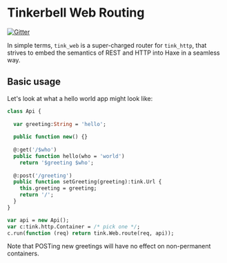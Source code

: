 # Tinkerbell Web Routing
[![Gitter](https://img.shields.io/gitter/room/nwjs/nw.js.svg?maxAge=2592000)](https://gitter.im/haxetink/public)

In simple terms, `tink_web` is a super-charged router for `tink_http`, that strives to embed the semantics of REST and HTTP into Haxe in a seamless way.

## Basic usage

Let's look at what a hello world app might look like:

```haxe
class Api {
  
  var greeting:String = 'hello';
  
  public function new() {}
  
  @:get('/$who')
  public function hello(who = 'world') 
    return '$greeting $who';
  
  @:post('/greeting')
  public function setGreeting(greeting):tink.Url {
    this.greeting = greeting;
    return '/';
  } 
}

var api = new Api();
var c:tink.http.Container = /* pick one */;
c.run(function (req) return tink.Web.route(req, api));
```

Note that POSTing new greetings will have no effect on non-permanent containers.
